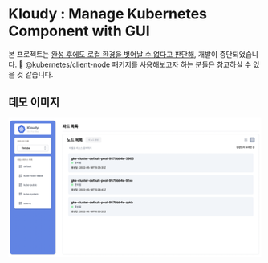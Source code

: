 # Kloudy : Manage Kubernetes Component with GUI

본 프로젝트는 [완성 후에도 로컬 환경을 벗어날 수 없다고 판단해](https://merrily-code.tistory.com/278), 개발이 중단되었습니다. 🥲
[@kubernetes/client-node](https://www.npmjs.com/package/@kubernetes/client-node) 패키지를 사용해보고자 하는 분들은 참고하실 수 있을 것 같습니다.

## 데모 이미지

<img width="1440" alt="image" src="demo.png">
